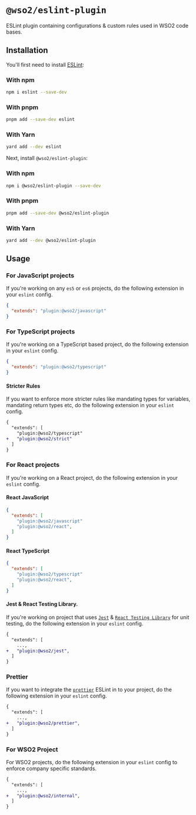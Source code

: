 # `@wso2/eslint-plugin`

ESLint plugin containing configurations & custom rules used in WSO2 code bases.

## Installation

You'll first need to install [ESLint](https://eslint.org/):

### With npm

```sh
npm i eslint --save-dev
```

### With pnpm

```sh
pnpm add --save-dev eslint
```

### With Yarn

```sh
yard add --dev eslint
```

Next, install `@wso2/eslint-plugin`:

### With npm

```sh
npm i @wso2/eslint-plugin --save-dev
```

### With pnpm

```sh
pnpm add --save-dev @wso2/eslint-plugin
```

### With Yarn

```sh
yard add --dev @wso2/eslint-plugin
```

## Usage

### For JavaScript projects

If you're working on any `es5` or `es6` projects, do the following extension in your `eslint` config.

```json
{
  "extends": "plugin:@wso2/javascript"
}
```

### For TypeScript projects

If you're working on a TypeScript based project, do the following extension in your `eslint` config.

```json
{
  "extends": "plugin:@wso2/typescript"
}
```

#### Stricter Rules

If you want to enforce more stricter rules like mandating types for variables, mandating return types etc, do the
following extension in your `eslint` config.

```diff
{
  "extends": [
    "plugin:@wso2/typescript"
+   "plugin:@wso2/strict"
  ]
}
```

### For React projects

If you're working on a React project, do the following extension in your `eslint` config.

#### React JavaScript

```json
{
  "extends": [
    "plugin:@wso2/javascript"
    "plugin:@wso2/react",
  ]
}
```

#### React TypeScript

```json
{
  "extends": [
    "plugin:@wso2/typescript"
    "plugin:@wso2/react",
  ]
}
```

#### Jest & React Testing Library.

If you're working on project that uses [`Jest`](https://jestjs.io/) &
[`React Testing Library`](https://testing-library.com/docs/react-testing-library/intro/) for unit testing, do the
following extension in your `eslint` config.

```diff
{
  "extends": [
    ...,
+   "plugin:@wso2/jest",
  ]
}
```

### Prettier

If you want to integrate the [`prettier`](https://github.com/prettier/prettier-eslint) ESLint in to your project, do the
following extension in your `eslint` config.

```diff
{
  "extends": [
    ...,
+   "plugin:@wso2/prettier",
  ]
}
```

### For WSO2 Project

For WSO2 projects, do the following extension in your `eslint` config to enforce company specific standards.

```diff
{
  "extends": [
    ...,
+   "plugin:@wso2/internal",
  ]
}
```
